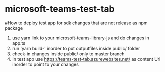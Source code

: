 # microsoft-teams-test-tab

#How to deploy test app for sdk changes that are not release as npm package
1. use yarn link to your microsoft-teams-library-js and do changes in app.ts
2. run 'yarn build-<alias>' inorder to put outputfiles inside public/<alias> folder
3. check-in changes inside public/<alias> only to master branch
4. In test app use https://teams-test-tab.azurewebsites.net/<alias> as content Url inorder to point to your changes